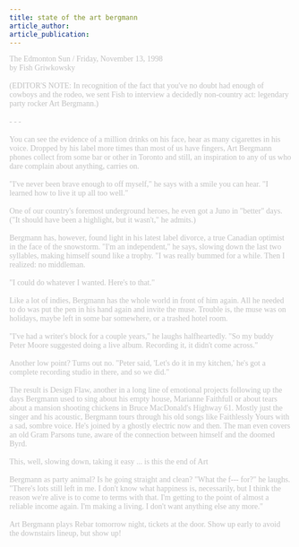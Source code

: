 ```yaml
---
title: state of the art bergmann
article_author: 
article_publication: 
---
```

<span style="color: #c0c0c0"><span style="font-family: 'book antiqua', palatino">The Edmonton Sun / Friday, November 13, 1998<br />by Fish Griwkowsky<br /><br />(EDITOR'S NOTE: In recognition of the fact that you've no doubt had enough of cowboys and the rodeo, we sent Fish to interview a decidedly non-country act: legendary party rocker Art Bergmann.)<br /><br />- - -<br /><br />You can see the evidence of a million drinks on his face, hear as many cigarettes in his voice. Dropped by his label more times than most of us have fingers, Art Bergmann phones collect from some bar or other in Toronto and still, an inspiration to any of us who dare complain about anything, carries on.<br /><br />&quot;I've never been brave enough to off myself,&quot; he says with a smile you can hear. &quot;I learned how to live it up all too well.&quot;<br /><br />One of our country's foremost underground heroes, he even got a Juno in &quot;better&quot; days. (&quot;It should have been a highlight, but it wasn't,&quot; he admits.)<br /><br />Bergmann has, however, found light in his latest label divorce, a true Canadian optimist in the face of the snowstorm. &quot;I'm an independent,&quot; he says, slowing down the last two syllables, making himself sound like a trophy. &quot;I was really bummed for a while. Then I realized: no middleman.<br /><br />&quot;I could do whatever I wanted. Here's to that.&quot;<br /><br />Like a lot of indies, Bergmann has the whole world in front of him again. All he needed to do was put the pen in his hand again and invite the muse. Trouble is, the muse was on holidays, maybe left in some bar somewhere, or a trashed hotel room.<br /><br />&quot;I've had a writer's block for a couple years,&quot; he laughs halfheartedly. &quot;So my buddy Peter Moore suggested doing a live album. Recording it, it didn't come across.&quot;<br /><br />Another low point? Turns out no. &quot;Peter said, 'Let's do it in my kitchen,' he's got a complete recording studio in there, and so we did.&quot;<br /><br />The result is Design Flaw, another in a long line of emotional projects following up the days Bergmann used to sing about his empty house, Marianne Faithfull or about tears about a mansion shooting chickens in Bruce MacDonald's Highway 61. Mostly just the singer and his acoustic, Bergmann tours through his old songs like Faithlessly Yours with a sad, sombre voice. He's joined by a ghostly electric now and then. The man even covers an old Gram Parsons tune, aware of the connection between himself and the doomed Byrd.<br /><br />This, well, slowing down, taking it easy ... is this the end of Art<br /><br />Bergmann as party animal? Is he going straight and clean? &quot;What the f--- for?&quot; he laughs. &quot;There's lots still left in me. I don't know what happiness is, necessarily, but I think the reason we're alive is to come to terms with that. I'm getting to the point of almost a reliable income again. I'm making a living. I don't want anything else any more.&quot;<br /><br />Art Bergmann plays Rebar tomorrow night, tickets at the door. Show up early to avoid the downstairs lineup, but show up!<br /></span></span>
